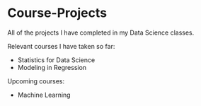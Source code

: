 # Course-Projects
All of the projects I have completed in my Data Science classes.

Relevant courses I have taken so far:
  - Statistics for Data Science
  - Modeling in Regression

Upcoming courses:
  - Machine Learning
